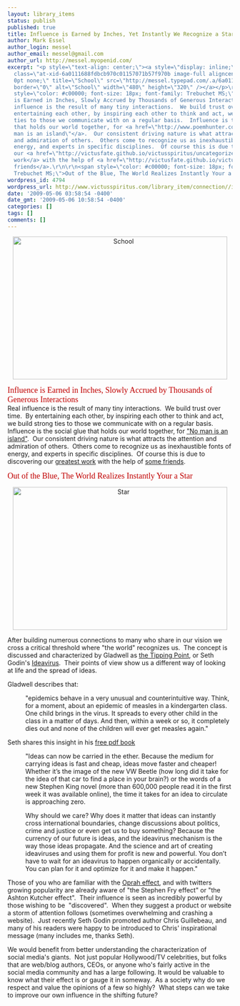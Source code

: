 ```yaml
---
layout: library_items
status: publish
published: true
title: Influence is Earned by Inches, Yet Instantly We Recognize a Star
author: Mark Essel
author_login: messel
author_email: messel@gmail.com
author_url: http://messel.myopenid.com/
excerpt: "<p style=\"text-align: center;\"><a style=\"display: inline;\" href=\"http://www.flickr.com/photos/laszlo-photo/\"><img
  class=\"at-xid-6a0111688fdbcb970c01157071b57f970b image-full aligncenter\" style=\"border:
  0pt none;\" title=\"School\" src=\"http://messel.typepad.com/.a/6a0111688fdbcb970c01157071b57f970b-800wi\"
  border=\"0\" alt=\"School\" width=\"480\" height=\"320\" /></a></p>\r\n\r\n<span
  style=\"color: #c00000; font-size: 18px; font-family: Trebuchet MS;\">Influence
  is Earned in Inches, Slowly Accrued by Thousands of Generous Interactions</span>\r\nReal
  influence is the result of many tiny interactions.  We build trust over time.  By
  entertaining each other, by inspiring each other to think and act, we build strong
  ties to those we communicate with on a regular basis.  Influence is the social glue
  that holds our world together, for <a href=\"http://www.poemhunter.com/poem/no-man-is-an-island/\">\"No
  man is an island\"</a>.  Our consistent driving nature is what attracts the attention
  and admiration of others.  Others come to recognize us as inexhaustible fonts of
  energy, and experts in specific disciplines.  Of course this is due to discovering
  our <a href=\"http://victusfate.github.io/victusspiritus/uncategorized/2009/04/07/5-simple-steps-to-change-yourself-and-the-world/\">greatest
  work</a> with the help of <a href=\"http://victusfate.github.io/victusspiritus/uncategorized/2009/04/20/navigators-to-truth/\">some
  friends</a>.\r\n\r\n<span style=\"color: #c00000; font-size: 18px; font-family:
  Trebuchet MS;\">Out of the Blue, The World Realizes Instantly Your a Star"
wordpress_id: 4794
wordpress_url: http://www.victusspiritus.com/library_item/connection//influence-is-earned-by-inches-yet-instantly-we-recognize-a-star/
date: '2009-05-06 03:58:54 -0400'
date_gmt: '2009-05-06 10:58:54 -0400'
categories: []
tags: []
comments: []
---
```

<p style="text-align: center;"><a style="display: inline;" href="http://www.flickr.com/photos/laszlo-photo/"><img class="at-xid-6a0111688fdbcb970c01157071b57f970b image-full aligncenter" style="border: 0pt none;" title="School" src="http://messel.typepad.com/.a/6a0111688fdbcb970c01157071b57f970b-800wi" border="0" alt="School" width="480" height="320" /></a></p>
<p><span style="color: #c00000; font-size: 18px; font-family: Trebuchet MS;">Influence is Earned in Inches, Slowly Accrued by Thousands of Generous Interactions</span><br />
Real influence is the result of many tiny interactions.  We build trust over time.  By entertaining each other, by inspiring each other to think and act, we build strong ties to those we communicate with on a regular basis.  Influence is the social glue that holds our world together, for <a href="http://www.poemhunter.com/poem/no-man-is-an-island/">"No man is an island"</a>.  Our consistent driving nature is what attracts the attention and admiration of others.  Others come to recognize us as inexhaustible fonts of energy, and experts in specific disciplines.  Of course this is due to discovering our <a href="http://victusfate.github.io/victusspiritus/uncategorized/2009/04/07/5-simple-steps-to-change-yourself-and-the-world/">greatest work</a> with the help of <a href="http://victusfate.github.io/victusspiritus/uncategorized/2009/04/20/navigators-to-truth/">some friends</a>.</p>
<p><span style="color: #c00000; font-size: 18px; font-family: Trebuchet MS;">Out of the Blue, The World Realizes Instantly Your a Star<a id="more"></a><a id="more-4794"></a></span></p>
<p style="text-align: center;"><a style="display: inline;" href="http://www.flickr.com/photos/laszlo-photo/"><img class="at-xid-6a0111688fdbcb970c01157071b598970b image-full aligncenter" style="border: 0pt none;" title="Star" src="http://messel.typepad.com/.a/6a0111688fdbcb970c01157071b598970b-800wi" border="0" alt="Star" width="480" height="320" /></a></p>
<p style="margin-bottom: 0in;">After building numerous connections to many who share in our vision we cross a critical threshold where "the world" recognizes us.  The concept is discussed and characterized by Gladwell as <a href="http://www.gladwell.com/tippingpoint/index.html">the Tipping Point</a>, or Seth Godin's <a href="http://www.sethgodin.com/ideavirus/">Ideavirus</a>.  Their points of view show us a different way of looking at life and the spread of ideas.</p>
<p style="margin-bottom: 0in;">Gladwell describes that:</p>
<p class="blockquote" style="margin-bottom: 0in; margin-left: 40px;">"epidemics behave in a very unusual and counterintuitive way. Think, for a moment, about an epidemic of measles in a kindergarten class. One child brings in the virus. It spreads to every other child in the class in a matter of days. And then, within a week or so, it completely dies out and none of the children will ever get measles again."</p>
<p style="margin-bottom: 0in;">Seth shares this insight in his <a href="http://sethgodin.typepad.com/seths_blog/files/2000Ideavirus.pdf">free pdf book</a></p>
<p class="blockquote" style="margin-bottom: 0in; margin-left: 40px;">"Ideas can now be carried in the ether. Because the medium for carrying ideas is fast and cheap, ideas move faster and cheaper! Whether it’s the image of the new VW Beetle (how long did it take for the idea of that car to find a place in your brain?) or the words of a new Stephen King novel (more than 600,000 people read it in the first week it was available online), the time it takes for an idea to circulate is approaching zero.</p>
<p class="blockquote" style="margin-bottom: 0in; margin-left: 40px;">Why should we care? Why does it matter that ideas can instantly cross international boundaries, change discussions about politics, crime and justice or even get us to buy something? Because the currency of our future is ideas, and the ideavirus mechanism is the way those ideas propagate. And the science and art of creating ideaviruses and using them for profit is new and powerful. You don’t have to wait for an ideavirus to happen organically or accidentally. You can plan for it and optimize for it and make it happen."</p>
<p style="margin-bottom: 0in;">Those of you who are familiar with the <a href="http://www.bzzagent.com/downloads/SITNBoprah.pdf">Oprah effect</a>, and with twitters growing popularity are already aware of "the Stephen Fry effect" or "the Ashton Kutcher effect".  Their influence is seen as incredibly powerful by those wishing to be  "discovered".  When they suggest a product or website a storm of attention follows (sometimes overwhelming and crashing a website).  Just recently Seth Godin promoted author Chris Guillebeau, and many of his readers were happy to be introduced to Chris' inspirational message (many includes me, thanks Seth).</p>
<p style="margin-bottom: 0in;">We would benefit from better understanding the characterization of social media's giants.  Not just popular Hollywood/TV celebrities, but folks that are web/blog authors, CEOs, or anyone who's fairly active in the social media community and has a large following. It would be valuable to know what their effect is or gauge it in someway.  As a society why do we respect and value the opinions of a few so highly?  What steps can we take to improve our own influence in the shifting future?</p>
